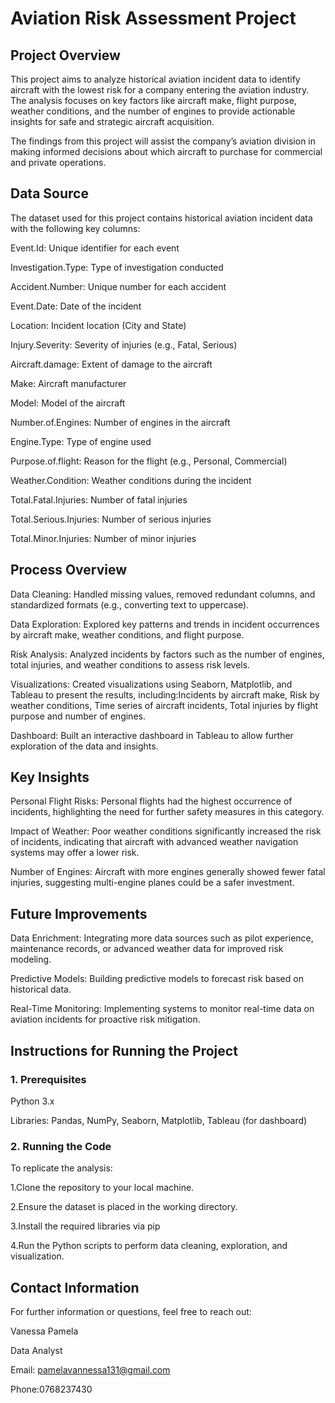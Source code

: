 # Aviation Risk Assessment Project
## Project Overview
This project aims to analyze historical aviation incident data to identify aircraft with the lowest risk for a company entering the aviation industry. The analysis focuses on key factors like aircraft make, flight purpose, weather conditions, and the number of engines to provide actionable insights for safe and strategic aircraft acquisition.

The findings from this project will assist the company’s aviation division in making informed decisions about which aircraft to purchase for commercial and private operations.

## Data Source
The dataset used for this project contains historical aviation incident data with the following key columns:

Event.Id: Unique identifier for each event

Investigation.Type: Type of investigation conducted

Accident.Number: Unique number for each accident

Event.Date: Date of the incident

Location: Incident location (City and State)

Injury.Severity: Severity of injuries (e.g., Fatal, Serious)

Aircraft.damage: Extent of damage to the aircraft

Make: Aircraft manufacturer

Model: Model of the aircraft

Number.of.Engines: Number of engines in the aircraft

Engine.Type: Type of engine used

Purpose.of.flight: Reason for the flight (e.g., Personal, Commercial)

Weather.Condition: Weather conditions during the incident

Total.Fatal.Injuries: Number of fatal injuries

Total.Serious.Injuries: Number of serious injuries

Total.Minor.Injuries: Number of minor injuries

## Process Overview

Data Cleaning: Handled missing values, removed redundant columns, and standardized formats (e.g., converting text to uppercase).

Data Exploration: Explored key patterns and trends in incident occurrences by aircraft make, weather conditions, and flight purpose.

Risk Analysis: Analyzed incidents by factors such as the number of engines, total injuries, and weather conditions to assess risk levels.

Visualizations: Created visualizations using Seaborn, Matplotlib, and Tableau to present the results, including:Incidents by aircraft make,
Risk by weather conditions,
Time series of aircraft incidents,
Total injuries by flight purpose and number of engines.

Dashboard: Built an interactive dashboard in Tableau to allow further exploration of the data and insights.

## Key Insights
Personal Flight Risks: Personal flights had the highest occurrence of incidents, highlighting the need for further safety measures in this category.

Impact of Weather: Poor weather conditions significantly increased the risk of incidents, indicating that aircraft with advanced weather navigation systems may offer a lower risk.

Number of Engines: Aircraft with more engines generally showed fewer fatal injuries, suggesting multi-engine planes could be a safer investment.

## Future Improvements
Data Enrichment: Integrating more data sources such as pilot experience, maintenance records, or advanced weather data for improved risk modeling.

Predictive Models: Building predictive models to forecast risk based on historical data.

Real-Time Monitoring: Implementing systems to monitor real-time data on aviation incidents for proactive risk mitigation.

## Instructions for Running the Project
### 1. Prerequisites
Python 3.x

Libraries: Pandas, NumPy, Seaborn, Matplotlib, Tableau (for dashboard)
### 2. Running the Code

To replicate the analysis:

  1.Clone the repository to your local machine.

  2.Ensure the dataset is placed in the working directory.

  3.Install the required libraries via pip

  4.Run the Python scripts to perform data cleaning, exploration, and visualization.

## Contact Information
For further information or questions, feel free to reach out:

Vanessa Pamela

Data Analyst

Email: pamelavannessa131@gmail.com

Phone:0768237430












